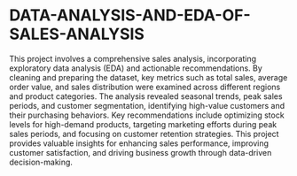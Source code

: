 # DATA-ANALYSIS-AND-EDA-OF-SALES-ANALYSIS

This project involves a comprehensive sales analysis, incorporating exploratory data analysis (EDA) and actionable recommendations. By cleaning and preparing the dataset, key metrics such as total sales, average order value, and sales distribution were examined across different regions and product categories. The analysis revealed seasonal trends, peak sales periods, and customer segmentation, identifying high-value customers and their purchasing behaviors. Key recommendations include optimizing stock levels for high-demand products, targeting marketing efforts during peak sales periods, and focusing on customer retention strategies. This project provides valuable insights for enhancing sales performance, improving customer satisfaction, and driving business growth through data-driven decision-making.

